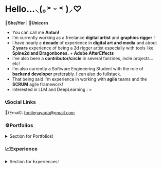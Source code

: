 # Hello...⸜(｡˃ ᵕ ˂ )⸝♡ 
**👧She/Her** | **🦄Unicorn**
<br>
- You can call me **Anton!**
- I'm currently working as a freelance **digital artist** and **graphics rigger** !
- I have nearly a **decade** of experience in **digital art and media** and about **2 years** experience of being a 2d rigger artist especially with tools like **Spine2d and Dragonbones.** + **Adobe AfterEffects**
- I've also been a **contributor/circle** in several fanzines, indie projects... etc!
- I'm also currently a Software Engineering Student with the role of **backend developer** preferably. I can also do fullstack.
- That being said I'm experience in working with **agile** teams and the **SCRUM** agile framework!
- Interested in LLM and DeepLearning : > 
### 📞Social Links
📧(Email): tonilegayada@gmail.com

### ⚙️Portfolios
<details>
<summary>Section for Portfolios!</summary>
<br>
🖼️(Art Portfolio) (WIP) : 
🧰(Rig Portofolio) (WIP) :
🖥️(Developer Portfolio) (WIP):   
</details>


### 📈Experience
<details>
<summary>Section for Experiences!</summary>
<br>
  
🌐 Web Development: 
- TypeScript, Java
- React, Vite, NextJs with strong middleware and **backend focus**
- Prisma ORM, Mongoose ORM, some experience with Hibernate ORM and Gorm ORM
- SQL, NoSQL, PGSQL most of the time for relational
- Focus on Node.JS with Express, past experience with SpringBoot and Gin
- Comfortabe with MERN stack

🖼️Art: 
- Decade long experience with sophisticated software like Clip Studio Paint and Adobe Photoshop
- 2d Animation experience with CSP and Photoshop
- Logo and Design experience with Vector art in programs like Adobe Illustrator
- Rigging experience in Dragonbones Pro or Spine2d
  
🕹️Game Development: 
- Past experience with Pygame
- Working more on Godot
- Experience with PhaserJS
- Experience HTML 5 Canvas

⚙️Misc: 
</details>



  



  





